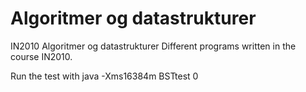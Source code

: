 # Algoritmer og datastrukturer
IN2010 Algoritmer og datastrukturer
Different programs written in the course IN2010. 

Run the test with java -Xms16384m BSTtest 0

